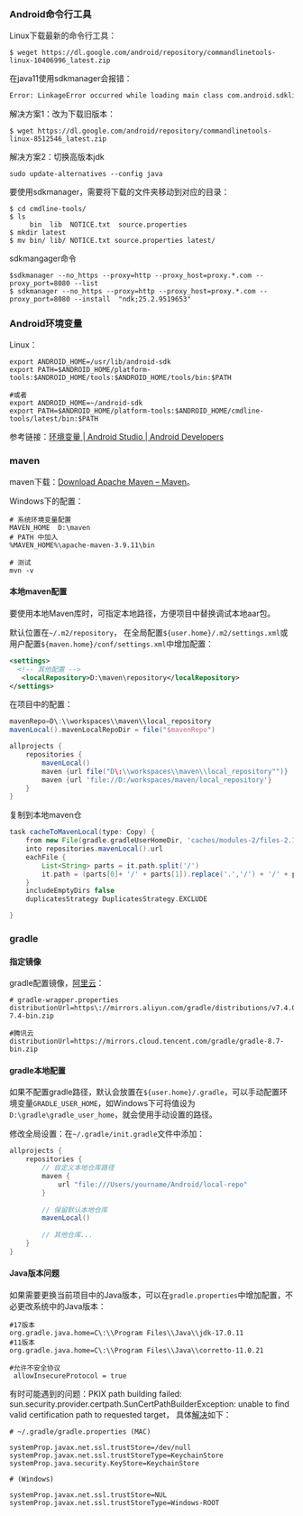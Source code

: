 ### Android命令行工具

Linux下载最新的命令行工具：

```shell
$ weget https://dl.google.com/android/repository/commandlinetools-linux-10406996_latest.zip
```
在java11使用sdkmanager会报错：

```cmd
Error: LinkageError occurred while loading main class com.android.sdklib.tool.sdkmanager.SdkManagerCli        java.lang.UnsupportedClassVersionError: com/android/sdklib/tool/sdkmanager/SdkManagerCli has been compiled by a more recent version of the Java Runtime (class file version 61.0), this version of the Java Runtime only recognizes class file versions up to 55.0
```

解决方案1：改为下载旧版本：


```shell
$ wget https://dl.google.com/android/repository/commandlinetools-linux-8512546_latest.zip

```

解决方案2：切换高版本jdk

```shell
sudo update-alternatives --config java
```

要使用sdkmanager，需要将下载的文件夹移动到对应的目录：

```shell
$ cd cmdline-tools/
$ ls
     bin  lib  NOTICE.txt  source.properties
$ mkdir latest
$ mv bin/ lib/ NOTICE.txt source.properties latest/
```

sdkmangager命令

```shell
$sdkmanager --no_https --proxy=http --proxy_host=proxy.*.com --proxy_port=8080 --list
$ sdkmanager --no_https --proxy=http --proxy_host=proxy.*.com --proxy_port=8080 --install  "ndk;25.2.9519653"
```

### Android环境变量

Linux：

```shell
export ANDROID_HOME=/usr/lib/android-sdk
export PATH=$ANDROID_HOME/platform-tools:$ANDROID_HOME/tools:$ANDROID_HOME/tools/bin:$PATH

#或者
export ANDROID_HOME=~/android-sdk
export PATH=$ANDROID_HOME/platform-tools:$ANDROID_HOME/cmdline-tools/latest/bin:$PATH
```
参考链接：[环境变量  | Android Studio  | Android Developers](https://developer.android.com/tools/variables?hl=zh-cn)

### maven

maven下载：[Download Apache Maven – Maven](https://maven.apache.org/download.cgi)。

Windows下的配置：

```shell
# 系统环境变量配置
MAVEN_HOME  D:\maven
# PATH 中加入
%MAVEN_HOME%\apache-maven-3.9.11\bin

# 测试
mvn -v
```


#### 本地maven配置

要使用本地Maven库时，可指定本地路径，方便项目中替换调试本地aar包。

默认位置在`~/.m2/repository`， 在全局配置`${user.home}/.m2/settings.xml`或用户配置`${maven.home}/conf/settings.xml`中增加配置：

```xml
<settings>
  <!-- 其他配置 -->
   <localRepository>D:\maven\repository</localRepository>
</settings>
```

在项目中的配置：

```groovy
mavenRepo=D\:\\workspaces\\maven\\local_repository
mavenLocal().mavenLocalRepoDir = file("$mavenRepo")

allprojects {
    repositories {
        mavenLocal()
        maven {url file("D\:\\workspaces\\maven\\local_repository"")}
        maven {url 'file://D:/workspaces/maven/local_repository'}
    }
} 	
```

复制到本地maven仓

```groovy
task cacheToMavenLocal(type: Copy) {
    from new File(gradle.gradleUserHomeDir, 'caches/modules-2/files-2.1')
    into repositories.mavenLocal().url
    eachFile {
        List<String> parts = it.path.split('/')
        it.path = (parts[0]+ '/' + parts[1]).replace('.','/') + '/' + parts[2] + '/' + parts[4]
    }
    includeEmptyDirs false
    duplicatesStrategy DuplicatesStrategy.EXCLUDE

}
```

### gradle

#### 指定镜像

gradle配置镜像，[阿里云](https://developer.aliyun.com/mirror/)：

```shell
# gradle-wrapper.properties
distributionUrl=https\://mirrors.aliyun.com/gradle/distributions/v7.4.0/gradle-7.4-bin.zip

#腾讯云
distributionUrl=https://mirrors.cloud.tencent.com/gradle/gradle-8.7-bin.zip
```

#### gradle本地配置

如果不配置gradle路径，默认会放置在`${user.home}/.gradle`，可以手动配置环境变量`GRADLE_USER_HOME`，如Windows下可将值设为`D:\gradle\gradle_user_home`，就会使用手动设置的路径。

修改全局设置：在`~/.gradle/init.gradle`文件中添加：

```groovy
allprojects {
    repositories {
        // 自定义本地仓库路径
        maven {
            url "file:///Users/yourname/Android/local-repo"
        }
        
        // 保留默认本地仓库
        mavenLocal() 
        
        // 其他仓库...
    }
}
```

#### Java版本问题

如果需要更换当前项目中的Java版本，可以在`gradle.properties`中增加配置，不必更改系统中的Java版本：

```shell
#17版本
org.gradle.java.home=C\:\\Program Files\\Java\\jdk-17.0.11
#11版本
org.gradle.java.home=C\:\\Program Files\\Java\\corretto-11.0.21

#允许不安全协议
 allowInsecureProtocol = true
```

有时可能遇到的问题：PKIX path building failed: sun.security.provider.certpath.SunCertPathBuilderException: unable to find valid certification path to requested target， 具体[解决](https://stackoverflow.com/questions/60720241/gradle-build-fails-due-to-sun-security-validator-validatorexception-despite-inst)如下：

```shell
# ~/.gradle/gradle.properties (MAC)

systemProp.javax.net.ssl.trustStore=/dev/null
systemProp.javax.net.ssl.trustStoreType=KeychainStore
systemProp.java.security.KeyStore=KeychainStore

# (Windows)

systemProp.javax.net.ssl.trustStore=NUL
systemProp.javax.net.ssl.trustStoreType=Windows-ROOT
```
